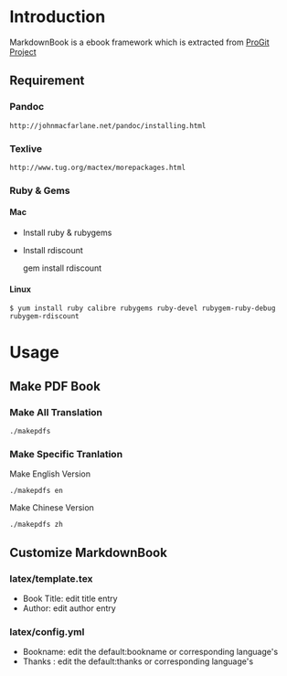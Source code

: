 # Introduction

MarkdownBook is a ebook framework which is extracted from [ProGit Project](https://github.com/progit/progit/) 

## Requirement

### Pandoc ###

	http://johnmacfarlane.net/pandoc/installing.html

### Texlive ###

	http://www.tug.org/mactex/morepackages.html

### Ruby & Gems

#### Mac ####

- Install ruby & rubygems
- Install rdiscount

	gem install rdiscount

#### Linux ####

	$ yum install ruby calibre rubygems ruby-devel rubygem-ruby-debug rubygem-rdiscount

	
# Usage

## Make PDF Book

### Make All Translation  

	./makepdfs

### Make Specific  Tranlation

 Make English Version

	./makepdfs en

 Make Chinese Version

	./makepdfs zh

## Customize MarkdownBook

### latex/template.tex

- Book Title: edit title entry 
- Author: edit author entry
	

### latex/config.yml

- Bookname: edit the default:bookname or corresponding language's
- Thanks : edit the default:thanks or corresponding language's
